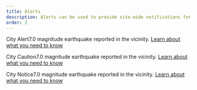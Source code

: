 ```yaml
---
title: Alerts
description: Alerts can be used to provide site-wide notifications for important messages.
order: 2
---
```


<div class="preview">
  <div class="danger-alert">
    <p class="alert-content"><span class="alert-title">City Alert</span><span class="alert-message">7.0 magnitude earthquake reported in the vicinity. </span><a href="#" class="alert-action">Learn about what you need to know</a></p>
  </div>
</div>

<div class="preview">
  <div class="caution-alert">
    <p class="alert-content"><span class="alert-title">City Caution</span><span class="alert-message">7.0 magnitude earthquake reported in the vicinity. </span><a href="#" class="alert-action">Learn about what you need to know</a></p>
  </div>
</div>

<div class="preview">
  <div class="info-alert">
    <p class="alert-content"><span class="alert-title">City Notice</span><span class="alert-message">7.0 magnitude earthquake reported in the vicinity. </span><a href="#" class="alert-action">Learn about what you need to know</a></p>
  </div>
</div>
